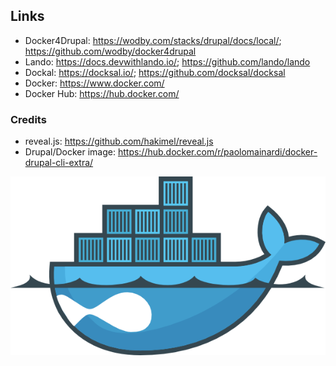 ## Links

* Docker4Drupal: https://wodby.com/stacks/drupal/docs/local/; https://github.com/wodby/docker4drupal
* Lando: https://docs.devwithlando.io/; https://github.com/lando/lando
* Dockal: https://docksal.io/; https://github.com/docksal/docksal
* Docker: https://www.docker.com/
* Docker Hub: https://hub.docker.com/


### Credits

* reveal.js: https://github.com/hakimel/reveal.js
* Drupal/Docker image: https://hub.docker.com/r/paolomainardi/docker-drupal-cli-extra/

![Drupal on Docker](slides/img/docker-drupal.png)
